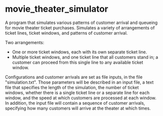 # movie_theater_simulator
A program that simulates various patterns of customer arrival and queueing for movie theater ticket purchases. 
Simulates a variety of arrangements of ticket lines, ticket windows, and patterns of customer arrival.

Two arrangements:
* One or more ticket windows, each with its own separate ticket line.
* Multiple ticket windows, and one ticket line that all customers stand in; a customer can proceed from this single line to any available ticket window.

Configurations and customer arrivals are set as file inputs, in the file "simulation.txt".
Those parameters will be described in an input file, a text file that specifies the length of the simulation, 
the number of ticket windows, whether there is a single ticket line or a separate line for each window, and the speed at which customers are processed at each window. 
In addition, the input file will contain a sequence of customer arrivals, specifying how many customers will arrive at the theater at which times. 
